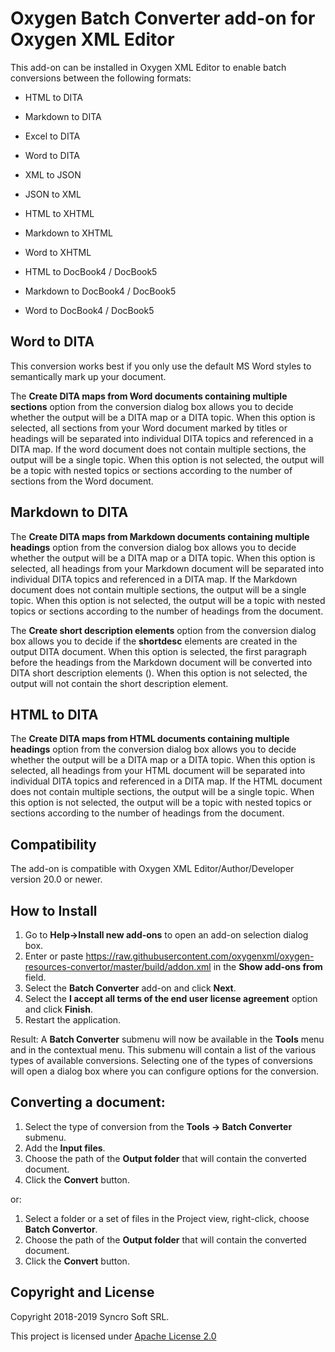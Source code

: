 # Oxygen Batch Converter add-on for Oxygen XML Editor
This add-on can be installed in Oxygen XML Editor to enable batch conversions between the following formats:  

* HTML to DITA
* Markdown to DITA
* Excel to DITA
* Word to DITA

* XML to JSON
* JSON to XML

* HTML to XHTML
* Markdown to XHTML
* Word to XHTML

* HTML to DocBook4 / DocBook5
* Markdown to DocBook4 / DocBook5 
* Word to DocBook4 / DocBook5

## Word to DITA
This conversion works best if you only use the default MS Word styles to semantically mark up your document.
 
The **Create DITA maps from Word documents containing multiple sections** option from the conversion dialog box allows you to decide whether the output will be a DITA map or a DITA topic.
When this option is selected, all sections from your Word document marked by titles or headings will be separated into individual DITA topics and referenced in a DITA map. If the word document does not contain multiple sections, the output will be a single topic.
When this option is not selected, the output will be a topic with nested topics or sections according to the number of sections from the Word document.

## Markdown to DITA
 
The **Create DITA maps from Markdown documents containing multiple headings** option from the conversion dialog box allows you to decide whether the output will be a DITA map or a DITA topic.
When this option is selected, all headings from your Markdown document will be separated into individual DITA topics and referenced in a DITA map. If the Markdown document does not contain multiple sections, the output will be a single topic.
When this option is not selected, the output will be a topic with nested topics or sections according to the number of headings from the document.

The **Create short description elements** option from the conversion dialog box allows you to decide if the **shortdesc** elements are created in the output DITA document. 
When this option is selected, the first paragraph before the headings from the Markdown document will be converted into DITA short description elements (**<shortdesc>**).
When this option is not selected, the  output will not contain the short description element.

## HTML to DITA
 
The **Create DITA maps from HTML documents containing multiple headings** option from the conversion dialog box allows you to decide whether the output will be a DITA map or a DITA topic.
When this option is selected, all headings from your HTML document will be separated into individual DITA topics and referenced in a DITA map. If the HTML document does not contain multiple sections, the output will be a single topic.
When this option is not selected, the output will be a topic with nested topics or sections according to the number of headings from the document.


## Compatibility

The add-on is compatible with Oxygen XML Editor/Author/Developer version 20.0 or newer. 

## How to Install

1. Go to **Help->Install new add-ons** to open an add-on selection dialog box.
2. Enter or paste https://raw.githubusercontent.com/oxygenxml/oxygen-resources-convertor/master/build/addon.xml in the **Show add-ons from** field.
3. Select the **Batch Converter** add-on and click **Next**.
4. Select the **I accept all terms of the end user license agreement** option and click **Finish**.
5. Restart the application. 

Result: A **Batch Converter** submenu will now be available in the **Tools** menu and in the contextual menu. This submenu will contain a list of the various types of available conversions. Selecting one of the types of conversions will open a dialog box where you can configure options for the conversion.

## Converting a document:

1. Select the type of conversion from the **Tools -> Batch Converter** submenu.
1. Add the **Input files**.
1. Choose the path of the **Output folder** that will contain the converted document.
1. Click the **Convert** button.

or:

1. Select a folder or a set of files in the Project view, right-click, choose **Batch Convertor**. 
1. Choose the path of the **Output folder** that will contain the converted document.
1. Click the **Convert** button.

Copyright and License
---------------------
Copyright 2018-2019 Syncro Soft SRL.

This project is licensed under [Apache License 2.0](https://github.com/oxygenxml/oxygen-resources-converter/blob/master/LICENSE)

